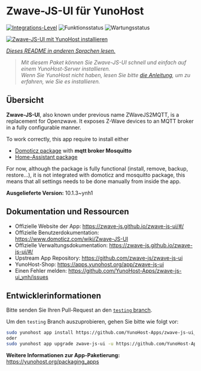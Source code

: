 <!--
N.B.: Diese README wurde automatisch von <https://github.com/YunoHost/apps/tree/master/tools/readme_generator> generiert.
Sie darf NICHT von Hand bearbeitet werden.
-->

# Zwave-JS-UI für YunoHost

[![Integrations-Level](https://apps.yunohost.org/badge/integration/zwave-js-ui)](https://ci-apps.yunohost.org/ci/apps/zwave-js-ui/)
![Funktionsstatus](https://apps.yunohost.org/badge/state/zwave-js-ui)
![Wartungsstatus](https://apps.yunohost.org/badge/maintained/zwave-js-ui)

[![Zwave-JS-UI mit YunoHost installieren](https://install-app.yunohost.org/install-with-yunohost.svg)](https://install-app.yunohost.org/?app=zwave-js-ui)

*[Dieses README in anderen Sprachen lesen.](./ALL_README.md)*

> *Mit diesem Paket können Sie Zwave-JS-UI schnell und einfach auf einem YunoHost-Server installieren.*  
> *Wenn Sie YunoHost nicht haben, lesen Sie bitte [die Anleitung](https://yunohost.org/install), um zu erfahren, wie Sie es installieren.*

## Übersicht

**Zwave-JS-UI**, also known under previous name ZWaveJS2MQTT, is a replacement for Openzwave. It exposes Z-Wave devices to an MQTT broker in a fully configurable manner.

To work correctly, this app require to install either
- [Domoticz package](https://github.com/YunoHost-Apps/domoticz_ynh) with **mqtt broker Mosquitto**
- [Home-Assistant package](https://github.com/YunoHost-Apps/homeassistant_ynh)


For now, although the package is fully functional (install, remove, backup, restore...), it is not integrated with domoticz and mosquitto package, this means that all settings needs to be done manually from inside the app.



**Ausgelieferte Version:** 10.1.3~ynh1
## Dokumentation und Ressourcen

- Offizielle Website der App: <https://zwave-js.github.io/zwave-js-ui/#/>
- Offizielle Benutzerdokumentation: <https://www.domoticz.com/wiki/Zwave-JS-UI>
- Offizielle Verwaltungsdokumentation: <https://zwave-js.github.io/zwave-js-ui/#/>
- Upstream App Repository: <https://github.com/zwave-js/zwave-js-ui>
- YunoHost-Shop: <https://apps.yunohost.org/app/zwave-js-ui>
- Einen Fehler melden: <https://github.com/YunoHost-Apps/zwave-js-ui_ynh/issues>

## Entwicklerinformationen

Bitte senden Sie Ihren Pull-Request an den [`testing` branch](https://github.com/YunoHost-Apps/zwave-js-ui_ynh/tree/testing).

Um den `testing` Branch auszuprobieren, gehen Sie bitte wie folgt vor:

```bash
sudo yunohost app install https://github.com/YunoHost-Apps/zwave-js-ui_ynh/tree/testing --debug
oder
sudo yunohost app upgrade zwave-js-ui -u https://github.com/YunoHost-Apps/zwave-js-ui_ynh/tree/testing --debug
```

**Weitere Informationen zur App-Paketierung:** <https://yunohost.org/packaging_apps>
